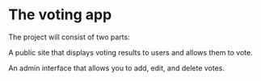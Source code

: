 **The voting app**
=====================

The project will consist of two parts:

A public site that displays voting results to users and allows them to vote.

An admin interface that allows you to add, edit, and delete votes.
